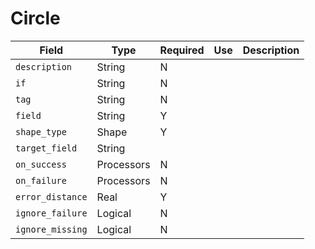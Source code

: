 # Circle

|Field|Type|Required|Use|Description|
|---|---|---|---|---|
|`description`|String|N|||
|`if`|String|N|||
|`tag`|String|N|||
|`field`|String|Y|||
|`shape_type`|Shape|Y|||
|`target_field`|String||||
|`on_success`|Processors|N|||
|`on_failure`|Processors|N|||
|`error_distance`|Real|Y|||
|`ignore_failure`|Logical|N|||
|`ignore_missing`|Logical|N|||
